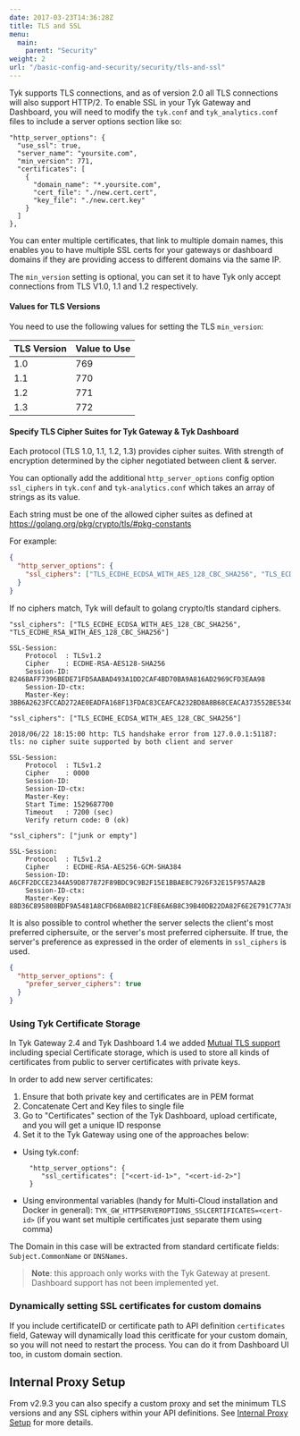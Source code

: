```yaml
---
date: 2017-03-23T14:36:28Z
title: TLS and SSL
menu:
  main:
    parent: "Security"
weight: 2
url: "/basic-config-and-security/security/tls-and-ssl"
---
```


Tyk supports TLS connections, and as of version 2.0 all TLS connections will also support HTTP/2. To enable SSL in your Tyk Gateway and Dashboard, you will need to modify the `tyk.conf` and `tyk_analytics.conf` files to include a server options section like so:

```{.copyWrapper}
"http_server_options": {
  "use_ssl": true,
  "server_name": "yoursite.com",
  "min_version": 771,
  "certificates": [
    {
      "domain_name": "*.yoursite.com",
      "cert_file": "./new.cert.cert",
      "key_file": "./new.cert.key"
    }
  ]
},
```
    

You can enter multiple certificates, that link to multiple domain names, this enables you to have multiple SSL certs for your gateways or dashboard domains if they are providing access to different domains via the same IP.

The `min_version` setting is optional, you can set it to have Tyk only accept connections from TLS V1.0, 1.1 and 1.2 respectively.

#### Values for TLS Versions

You need to use the following values for setting the TLS `min_version`:

| TLS Version   | Value to Use   |
|---------------|----------------|
|      1.0      |      769       |
|      1.1      |      770       |
|      1.2      |      771       |
|      1.3      |      772       |


#### Specify TLS Cipher Suites for Tyk Gateway & Tyk Dashboard

Each protocol (TLS 1.0, 1.1, 1.2, 1.3) provides cipher suites. With strength of encryption determined by the cipher negotiated between client & server.

You can optionally add the additional `http_server_options` config option `ssl_ciphers` in `tyk.conf` and `tyk-analytics.conf` which takes an array of strings as its value.

Each string must be one of the allowed cipher suites as defined at https://golang.org/pkg/crypto/tls/#pkg-constants

For example:

```json
{
  "http_server_options": {
    "ssl_ciphers": ["TLS_ECDHE_ECDSA_WITH_AES_128_CBC_SHA256", "TLS_ECDHE_RSA_WITH_AES_128_CBC_SHA256"],
  }
}
```

If no ciphers match, Tyk will default to golang crypto/tls standard ciphers.

```text
"ssl_ciphers": ["TLS_ECDHE_ECDSA_WITH_AES_128_CBC_SHA256", "TLS_ECDHE_RSA_WITH_AES_128_CBC_SHA256"]

SSL-Session:
    Protocol  : TLSv1.2
    Cipher    : ECDHE-RSA-AES128-SHA256
    Session-ID: 8246BAFF7396BEDE71FD5AABAD493A1DD2CAF4BD70BA9A816AD2969CFD3EAA98
    Session-ID-ctx:
    Master-Key: 3BB6A2623FCCAD272AE0EADFA168F13FDAC83CEAFCA232BD8A8B68CEACA373552BE5340A78672A116A908E61EEF0AD29
```

```text
"ssl_ciphers": ["TLS_ECDHE_ECDSA_WITH_AES_128_CBC_SHA256"]

2018/06/22 18:15:00 http: TLS handshake error from 127.0.0.1:51187: tls: no cipher suite supported by both client and server

SSL-Session:
    Protocol  : TLSv1.2
    Cipher    : 0000
    Session-ID:
    Session-ID-ctx:
    Master-Key:
    Start Time: 1529687700
    Timeout   : 7200 (sec)
    Verify return code: 0 (ok)
```

```text
"ssl_ciphers": ["junk or empty"]

SSL-Session:
    Protocol  : TLSv1.2
    Cipher    : ECDHE-RSA-AES256-GCM-SHA384
    Session-ID: A6CFF2DCCE2344A59D877872F89BDC9C9B2F15E1BBAE8C7926F32E15F957AA2B
    Session-ID-ctx:
    Master-Key: 88D36C895808BDF9A5481A8CFD68A0B821CF8E6A6B8C39B40DB22DA82F6E2E791C77A38FDF5DC6D21AAE3D09825E4A2A
```

It is also possible to control whether the server selects the client's most preferred ciphersuite, or the server's most preferred ciphersuite. 
If true, the server's preference as expressed in the order of elements in `ssl_ciphers` is used.

```json
{
  "http_server_options": {
    "prefer_server_ciphers": true
  }
}
```

### Using Tyk Certificate Storage
In Tyk Gateway 2.4 and Tyk Dashboard 1.4 we added [Mutual TLS support](https://tyk.io/docs/security/tls-and-ssl/mutual-tls/) including special Certificate storage, which is used to store all kinds of certificates from public to server certificates with private keys.

In order to add new server certificates:

1. Ensure that both private key and certificates are in PEM format
2. Concatenate Cert and Key files to single file
3. Go to "Certificates" section of the Tyk Dashboard, upload certificate, and you will get a unique ID response
4. Set it to the Tyk Gateway using one of the approaches below:

* Using tyk.conf:
  
```
     "http_server_options": {
        "ssl_certificates": ["<cert-id-1>", "<cert-id-2>"]
     }
```
  
  * Using environmental variables (handy for Multi-Cloud installation and Docker in general): `TYK_GW_HTTPSERVEROPTIONS_SSLCERTIFICATES=<cert-id>` (if you want set multiple certificates just separate them using comma)
  
The Domain in this case will be extracted from standard certificate fields: `Subject.CommonName` or `DNSNames`.

> **Note**: this approach only works with the Tyk Gateway at present. Dashboard support has not been implemented yet.

### Dynamically setting SSL certificates for custom domains

If you include certificateID or certificate path to API definition `certificates` field, Gateway will dynamically load this ceritficate for your custom domain, so you will not need to restart the process. You can do it from Dashboard UI too, in custom domain section.

## Internal Proxy Setup

From v2.9.3 you can also specify a custom proxy and set the minimum TLS versions and any SSL ciphers within your API definitions. See [Internal Proxy Setup](/docs/tyk-rest-api/api-definition-objects/proxy-settings/#internal-proxy-setup) for more details.
